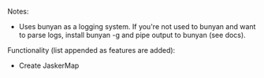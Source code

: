 Notes:
  - Uses bunyan as a logging system.  If you're not used to bunyan and want to parse logs, install bunyan -g and pipe output to bunyan (see docs).

Functionality (list appended as features are added):
  - Create JaskerMap
